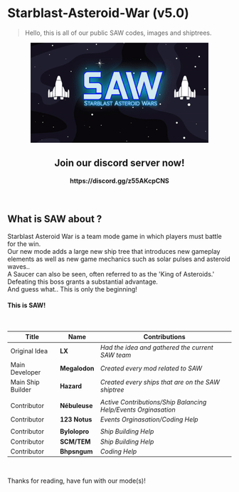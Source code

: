 # Starblast-Asteroid-War (v5.0)
> Hello, this is all of our public SAW codes, images and shiptrees.

<div align="center">
  <img src="https://raw.githubusercontent.com/TheGreatMegalodon/Starblast-Asteroid-War-public/main/images/SAWreadme.gif" alt="SAW_Banner" width="400">
  <div>
    <h2>Join our discord server now!</h2>
    <h4>https://discord.gg/z55AKcpCNS</h4>
  </div>
</div>

<br>

##    What is SAW about ?
Starblast Asteroid War is a team mode game in which players must battle for the win.<br>
Our new mode adds a large new ship tree that introduces new gameplay elements as well as new game mechanics such as solar pulses and asteroid waves..<br>
A Saucer can also be seen, often referred to as the 'King of Asteroids.' Defeating this boss grants a substantial advantage.<br>
And guess what.. This is only the beginning!<br>
#### This is SAW!

<br>

| Title | Name | Contributions |
| --- | --- | --- |
| Original Idea | **LX** | _Had the idea and gathered the current SAW team_ |
| Main Developer | **Megalodon** | _Created every mod related to SAW_ |
| Main Ship Builder | **Hazard** | _Created every ships that are on the SAW shiptree_ |
|  |  |  |
| Contributor | **Nébuleuse** | _Active Contributions/Ship Balancing Help/Events Orginasation_ |
| Contributor | **123 Notus** | _Events Orginasation/Coding Help_ |
|  |  |  |
| Contributor | **Bylolopro** | _Ship Building Help_ |
| Contributor | **SCM/TEM** | _Ship Building Help_ |
| Contributor | **Bhpsngum** | _Coding Help_ |

<br>

Thanks for reading, have fun with our mode(s)!
